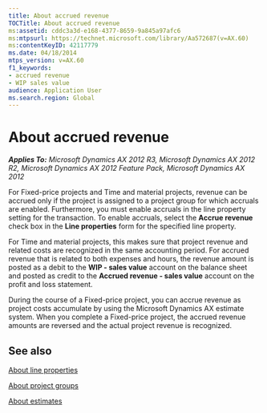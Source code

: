 ```yaml
---
title: About accrued revenue
TOCTitle: About accrued revenue
ms:assetid: cddc3a3d-e168-4377-8659-9a845a97afc6
ms:mtpsurl: https://technet.microsoft.com/library/Aa572687(v=AX.60)
ms:contentKeyID: 42117779
ms.date: 04/18/2014
mtps_version: v=AX.60
f1_keywords:
- accrued revenue
- WIP sales value
audience: Application User
ms.search.region: Global
---
```


# About accrued revenue 


_**Applies To:** Microsoft Dynamics AX 2012 R3, Microsoft Dynamics AX 2012 R2, Microsoft Dynamics AX 2012 Feature Pack, Microsoft Dynamics AX 2012_

For Fixed-price projects and Time and material projects, revenue can be accrued only if the project is assigned to a project group for which accruals are enabled. Furthermore, you must enable accruals in the line property setting for the transaction. To enable accruals, select the **Accrue revenue** check box in the **Line properties** form for the specified line property.

For Time and material projects, this makes sure that project revenue and related costs are recognized in the same accounting period. For accrued revenue that is related to both expenses and hours, the revenue amount is posted as a debit to the **WIP - sales value** account on the balance sheet and posted as credit to the **Accrued revenue - sales value** account on the profit and loss statement.

During the course of a Fixed-price project, you can accrue revenue as project costs accumulate by using the Microsoft Dynamics AX estimate system. When you complete a Fixed-price project, the accrued revenue amounts are reversed and the actual project revenue is recognized.

## See also

[About line properties](about-line-properties.md)

[About project groups](about-project-groups.md)

[About estimates](about-estimates.md)

  


